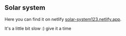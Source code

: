## Solar system

Here  you can find it on netlify [solar-system123.netlify.app](https://solar-system123.netlify.app/).

It's a little bit slow :) give it a time
